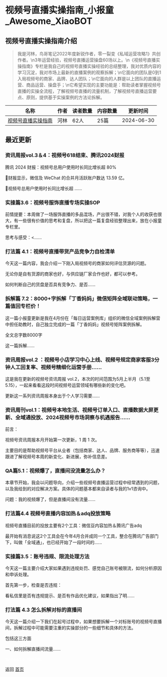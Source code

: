 # 视频号直播实操指南_小报童_Awesome_XiaoBOT

## 视频号直播实操指南介绍
> 我是河林，鸟哥笔记2022年度新锐作者，零一裂变《私域运营攻略1》共创作者。\n3年运营经验，视频号直播运营操盘60场以上。\n《视频号直播实操指南》专栏是我自己的视频号直播实操经验的总结整理，我对优质内容的学习沉淀，我对市场上最新的直播案例的观察拆解；\n它面向的团队是0到1入局视频号的商家、品牌、达人团队；\n它面向的人群是以上团队的直播运营、商品运营、操盘手；\n它希望实现的主要功能是：帮助读者掌握视频号直播的实操全流程，了解视频号直播的流量机制，了解视频号直播运营要点、原则，提供基于实操案例的方法论拆解。  
  


|名称|作者|读者数量|内容数量|更新时间|
|---|---|---|---|---|
|[视频号直播实操指南](https://xiaobot.net/p/helin0217?refer=0b133df9-27dc-423b-8101-639049001c13)|河林|62人|25篇|2024-06-30|

## 最近更新
### 资讯周报vol.3＆4：视频号618结束、腾讯2024财报

腾讯 2024 财报：视频号总用户使用时长同比增长超 80%

🔻财报显示，微信及 WeChat 的合并月活跃账户数达 13.59 亿。

🔻视频号总用户使用时长同比增长超 ......

### 实操篇3.6：视频号服饰直播专场实操SOP

前情提要：本周做了一场服饰直播的多品混场，产出很不错，对我个人的收获也很大，有一些很有价值的思考和复盘，所以把这一篇复盘经验整理出来，放在小报童专栏里。

思考与感受：<......

### 打法篇 4.1：视频号直播带货产品竞争力自检清单

今天这一篇内容，我会介绍一下刚入局视频号的商家如何评估货源的问题。

无论你是自有货源的商家也好，与供应链厂家合作也好，都可以参考。

如何判断自己的货盘是否具有竞争力、是否......

### 拆解篇 7.2：8000+字拆解「丁香妈妈」微信矩阵全域联动策略，一篇值回专栏价！

这一篇小报童更新是我在4月份在「每日运营案例库」组织的微信全域案例拆解营中担任助教时，自己独立完成的一篇「丁香妈妈」视频号矩阵案例拆解。

全文总字数8000字

这一篇拆解......

### 资讯周报vol.2 ：视频号小店学习中心上线、视频号规定商家客服3分钟人工回复率、视频号精细化运营手册……

这是我在更新的视频号资讯周报 vol.2，本次的时间范围为5月上半月（5.1至5.15），一起来看看这段时间视频号运营领域有哪些新的变化吧。

更新这一系列资讯周报本身出于个人学习需要......

### 资讯周刊vol.1：视频号本地生活、视频号订单入口、直播数据大屏更新、全域通投放、2024视频号市场洞察与机遇报告……

前言：

视频号资讯周报本月开始第一次更新，1 周 1 次。

主要目的是帮助视频号平台从业者（包括商家、达人、品牌、服务商等等），迅速跟进了解视频号本周的新变化、新进展，弥补信息差。

### QA篇5.1：视频爆了，直播间没流量怎么办？

本章节开始，我会以问题导向，介绍一些视频号直播运营过程中经常遇到的问题，以及我给到的对应解决方案。具体的问题基本都来自读者与我的1v1咨询中。

问题：我的视频爆了，但是直播间没有流量......

### 打法篇4.4 视频号直播内容加热＆adq投放策略

视频号直播目前的投放主要有2个工具：微信豆内容加热＆腾讯广告adq

最开始有消息说这2个工具会在今年4月合并成同一个工具，整合在腾讯广告部门下，叫做「全域通」，也已经开始了一段时间的......

### 实操篇3.5：账号违规、限流处理方法

今天这一篇主要介绍大家如果遇到违规处罚、感觉自己账号被限流，如何分析原因和申诉处理。

首先第一步，检查是否违规：

看私信里是否有违规提示、是否有作品优化建议，如果指出了明......

### 打法篇 4.3 怎么拆解对标的直播间

今天这一篇介绍一下我们在起号过程中，如果想要拆解一个对标账号的视频号直播间，拆解过程中可能需要注重的实操部分的一些细节和具体的方法。

包括这三方面

一、如何拆解直播间流量......


<a href="https://github.com/Reno9527/awesome-xiaobot" style="color: white; text-decoration: none;">awesome-xiaobot</a>

返回 [首页](../README.md)
